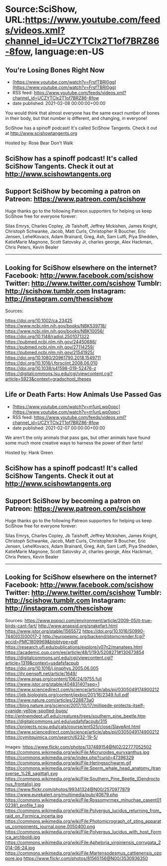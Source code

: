 # Source:SciShow, URL:https://www.youtube.com/feeds/videos.xml?channel_id=UCZYTClx2T1of7BRZ86-8fow, language:en-US

## You're Losing Bones Right Now
 - [https://www.youtube.com/watch?v=FrsfTBRI0gg](https://www.youtube.com/watch?v=FrsfTBRI0gg)
 - RSS feed: https://www.youtube.com/feeds/videos.xml?channel_id=UCZYTClx2T1of7BRZ86-8fow
 - date published: 2021-02-08 00:00:00+00:00

You would think that almost everyone has the same exact number of bones in their body, but that number is different, and changing, in everyone!

SciShow has a spinoff podcast! It's called SciShow Tangents. Check it out at http://www.scishowtangents.org

Hosted by: Rose Bear Don't Walk

SciShow has a spinoff podcast! It's called SciShow Tangents. Check it out at http://www.scishowtangents.org
----------
Support SciShow by becoming a patron on Patreon: https://www.patreon.com/scishow
----------
Huge thanks go to the following Patreon supporters for helping us keep SciShow free for everyone forever:

Silas Emrys, Charles Copley, Jb Taishoff, Jeffrey Mckishen, James Knight, Christoph Schwanke, Jacob, Matt Curls, Christopher R Boucher, Eric Jensen, LehelKovacs, Adam Brainard, Greg, Ash, Sam Lutfi, Piya Shedden, KatieMarie Magnone, Scott Satovsky Jr, charles george, Alex Hackman, Chris Peters, Kevin Bealer

----------
Looking for SciShow elsewhere on the internet?
Facebook: http://www.facebook.com/scishow
Twitter: http://www.twitter.com/scishow
Tumblr: http://scishow.tumblr.com
Instagram: http://instagram.com/thescishow
----------
Sources:

https://doi.org/10.1002/ca.23425
https://www.ncbi.nlm.nih.gov/books/NBK539718/ 
https://www.ncbi.nlm.nih.gov/books/NBK10056/ 
https://doi.org/10.1148/radiol.2501071322
https://pubmed.ncbi.nlm.nih.gov/24450686/ 
https://pubmed.ncbi.nlm.nih.gov/27114259/ 
https://pubmed.ncbi.nlm.nih.gov/21541925/ 
https://doi.org/10.1080/20961790.2018.1549711
https://doi.org/10.1016/j.forsciint.2008.06.010 
https://doi.org/10.1038/s41598-019-52476-z
https://digitalcommons.lsu.edu/cgi/viewcontent.cgi?article=5923&context=gradschool_theses

## Life or Death Farts: How Animals Use Passed Gas
 - [https://www.youtube.com/watch?v=m1unLwp0opc](https://www.youtube.com/watch?v=m1unLwp0opc)
 - RSS feed: https://www.youtube.com/feeds/videos.xml?channel_id=UCZYTClx2T1of7BRZ86-8fow
 - date published: 2021-02-07 00:00:00+00:00

We aren’t the only animals that pass gas, but other animals have found some much more creative ways to harness the power of their farts!

Hosted by: Hank Green

SciShow has a spinoff podcast! It's called SciShow Tangents. Check it out at http://www.scishowtangents.org
----------
Support SciShow by becoming a patron on Patreon: https://www.patreon.com/scishow
----------
Huge thanks go to the following Patreon supporters for helping us keep SciShow free for everyone forever:

Silas Emrys, Charles Copley, Jb Taishoff, Jeffrey Mckishen, James Knight, Christoph Schwanke, Jacob, Matt Curls, Christopher R Boucher, Eric Jensen, LehelKovacs, Adam Brainard, Greg, Ash, Sam Lutfi, Piya Shedden, KatieMarie Magnone, Scott Satovsky Jr, charles george, Alex Hackman, Chris Peters, Kevin Bealer

----------
Looking for SciShow elsewhere on the internet?
Facebook: http://www.facebook.com/scishow
Twitter: http://www.twitter.com/scishow
Tumblr: http://scishow.tumblr.com
Instagram: http://instagram.com/thescishow
----------
Sources:
https://www.popsci.com/environment/article/2009-05/it-true-birds-cant-fart/
http://www.anapsid.org/snakefart.html
https://www.jstor.org/stable/1565572
https://doi.org/10.1016/S0990-7440(03)00017-2
http://europepmc.org/backend/ptpmcrender.fcgi?accid=PMC1809969&blobtype=pdf
https://research.ufl.edu/publications/explore/v07n2/manatees.html
https://academic.oup.com/ee/article/48/1/193/5208271#130673854
https://digitalcommons.unl.edu/cgi/viewcontent.cgi?article=1319&context=usdafsfacpub
https://doi.org/10.1016/j.jinsphys.2005.06.005
https://jhr.pensoft.net/article/1649/
https://www.pnas.org/content/106/24/9755.full
https://www.jstor.org/stable/40483140?seq=1
https://www.sciencedirect.com/science/article/abs/pii/0305049174900212
https://jeb.biologists.org/content/jexbio/201/16/2349.full.pdf
https://www.nature.com/articles/228873a0
https://blog.nature.org/science/2017/10/17/millipede-protects-itself-cyanide-yellow-spotted-bugs/
http://entnemdept.ufl.edu/creatures/trees/southern_pine_beetle.htm 
https://digitalcommons.unl.edu/usdafsfacpub/315 
https://projects.ncsu.edu/cals/course/ent525/close/SlaveAnt.html
https://www.sciencedirect.com/science/article/abs/pii/0305049174900212 
https://cymitquimica.com/search/6232-19-5/ 

Images:
https://www.flickr.com/photos/137489154@N02/22777052502
https://commons.wikimedia.org/wiki/File:Micruroides_euryxanthus.jpg
https://commons.wikimedia.org/w/index.php?curid=47396329
https://commons.wikimedia.org/wiki/File:Heringsschwarm.gif
https://commons.wikimedia.org/wiki/File:Sperm_whale_head_anatomy_(transverse_%2B_sagittal).svg
https://commons.wikimedia.org/wiki/File:Southern_Pine_Beetle_(Dendroctonus_frontalis).jpg
https://www.flickr.com/photos/99341324@N00/2570977879
https://www.eurekalert.org/multimedia/pub/40679.php
https://commons.wikimedia.org/wiki/File:Rossomyrmex_minuchae_casent0102381_profile_1.jpg
https://commons.wikimedia.org/wiki/File:Polyergus_lucidus_returning_from_raid_on_Formica_incerta.jpg
https://commons.wikimedia.org/wiki/File:Photomicrograph_of_sting_apparatus_components_journal.pone.0050400.png
https://commons.wikimedia.org/wiki/File:Polyergus_lucidus_with_host_Formica_archboldi.jpg
https://commons.wikimedia.org/wiki/File:Apheloria_virginiensis_corrugata_2014-06-24.jpg
https://commons.wikimedia.org/wiki/File:Martensodesmus_cattienensis_ozopore.jpg
https://www.flickr.com/photos/81565156@N00/3530936350

